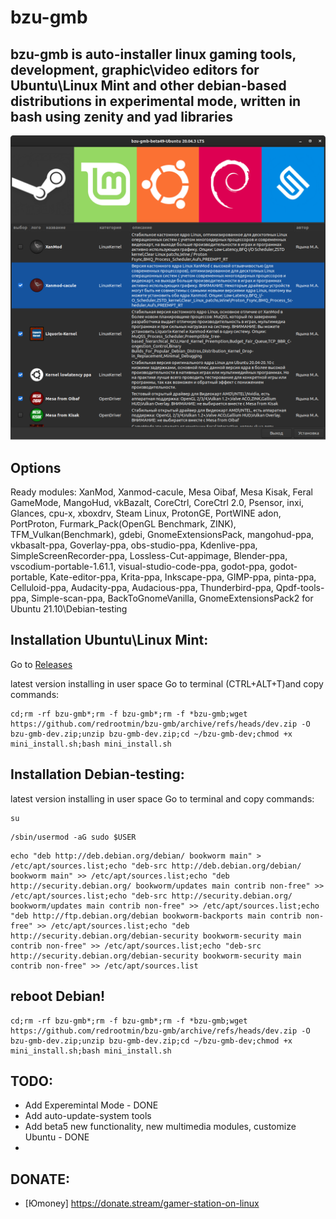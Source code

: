 # bzu-gmb
bzu-gmb is auto-installer linux gaming tools,  development, graphic\video editors for Ubuntu\Linux Mint and other debian-based distributions in experimental mode, written in bash using zenity and yad libraries
-----------
<img src="image/bzu-gmb-beta4-7.png" alt="My cool logo"/>

Options
-----------
Ready modules: XanMod, Xanmod-cacule, Mesa Oibaf, Mesa Kisak, Feral GameMode, MangoHud, vkBazalt, CoreCtrl, CoreCtrl 2.0, Psensor, inxi, Glances, cpu-x, xboxdrv, Steam Linux, ProtonGE, PortWINE adon, PortProton, Furmark_Pack(OpenGL Benchmark, ZINK), TFM_Vulkan(Benchmark), gdebi, GnomeExtensionsPack, mangohud-ppa, vkbasalt-ppa, Goverlay-ppa, obs-studio-ppa, Kdenlive-ppa, SimpleScreenRecorder-ppa, Lossless-Cut-appimage, Blender-ppa, vscodium-portable-1.61.1, visual-studio-code-ppa, godot-ppa, godot-portable, Kate-editor-ppa, Krita-ppa, Inkscape-ppa, GIMP-ppa, pinta-ppa, Celluloid-ppa, Audacity-ppa, Audacious-ppa, Thunderbird-ppa, Qpdf-tools-ppa, Simple-scan-ppa, BackToGnomeVanilla, GnomeExtensionsPack2 for Ubuntu 21.10\Debian-testing

Installation Ubuntu\Linux Mint:
-----------
Go to [Releases](https://github.com/redrootmin/bzu-gmb/releases)

latest version installing in user space
Go to terminal (CTRL+ALT+T)and copy commands:
```
cd;rm -rf bzu-gmb*;rm -f bzu-gmb*;rm -f *bzu-gmb;wget https://github.com/redrootmin/bzu-gmb/archive/refs/heads/dev.zip -O bzu-gmb-dev.zip;unzip bzu-gmb-dev.zip;cd ~/bzu-gmb-dev;chmod +x mini_install.sh;bash mini_install.sh
```
Installation Debian-testing:
-----------

latest version installing in user space
Go to terminal and copy commands:
```
su
```
```
/sbin/usermod -aG sudo $USER
```
```
echo "deb http://deb.debian.org/debian/ bookworm main" > /etc/apt/sources.list;echo "deb-src http://deb.debian.org/debian/ bookworm main" >> /etc/apt/sources.list;echo "deb http://security.debian.org/ bookworm/updates main contrib non-free" >> /etc/apt/sources.list;echo "deb-src http://security.debian.org/ bookworm/updates main contrib non-free" >> /etc/apt/sources.list;echo "deb http://ftp.debian.org/debian bookworm-backports main contrib non-free" >> /etc/apt/sources.list;echo "deb http://security.debian.org/debian-security bookworm-security main contrib non-free" >> /etc/apt/sources.list;echo "deb-src http://security.debian.org/debian-security bookworm-security main contrib non-free" >> /etc/apt/sources.list
```
reboot Debian!
-----------
```
cd;rm -rf bzu-gmb*;rm -f bzu-gmb*;rm -f *bzu-gmb;wget https://github.com/redrootmin/bzu-gmb/archive/refs/heads/dev.zip -O bzu-gmb-dev.zip;unzip bzu-gmb-dev.zip;cd ~/bzu-gmb-dev;chmod +x mini_install.sh;bash mini_install.sh
```

TODO:
-----------
- Add Experemintal Mode - DONE
- Add auto-update-system tools
- Add beta5  new functionality, new multimedia modules, customize Ubuntu  - DONE
- 
DONATE:
-----------
- [Юmoney] https://donate.stream/gamer-station-on-linux
